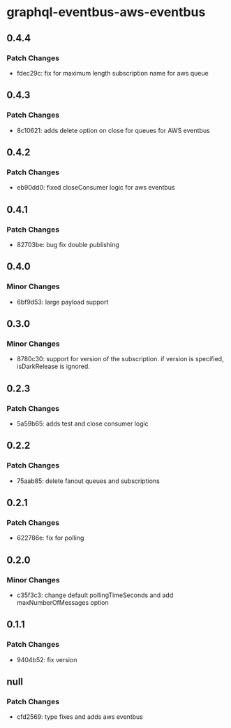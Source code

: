 # graphql-eventbus-aws-eventbus

## 0.4.4

### Patch Changes

- fdec29c: fix for maximum length subscription name for aws queue

## 0.4.3

### Patch Changes

- 8c10621: adds delete option on close for queues for AWS eventbus

## 0.4.2

### Patch Changes

- eb90dd0: fixed closeConsumer logic for aws eventbus

## 0.4.1

### Patch Changes

- 82703be: bug fix double publishing

## 0.4.0

### Minor Changes

- 6bf9d53: large payload support

## 0.3.0

### Minor Changes

- 8780c30: support for version of the subscription. if version is specified, isDarkRelease is ignored.

## 0.2.3

### Patch Changes

- 5a59b65: adds test and close consumer logic

## 0.2.2

### Patch Changes

- 75aab85: delete fanout queues and subscriptions

## 0.2.1

### Patch Changes

- 622786e: fix for polling

## 0.2.0

### Minor Changes

- c35f3c3: change default pollingTimeSeconds and add maxNumberOfMessages option

## 0.1.1

### Patch Changes

- 9404b52: fix version

## null

### Patch Changes

- cfd2569: type fixes and adds aws eventbus
